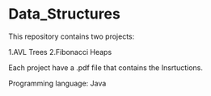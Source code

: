 # Data_Structures

This repository contains two projects:

1.AVL Trees
2.Fibonacci Heaps

Each project have a .pdf file that contains the Insrtuctions.

Programming language: Java
